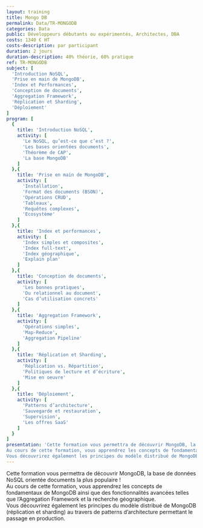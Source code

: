 ```yaml
---
layout: training
title: Mongo DB
permalink: Data/TR-MONGODB
categories: Data
public: Développeurs débutants ou expérimentés, Architectes, DBA
costs: 1340 € HT
costs-description: par participant
duration: 2 jours
duration-description: 40% théorie, 60% pratique
ref: TR-MONGODB
subject: [
  'Introduction NoSQL',
  'Prise en main de MongoDB',
  'Index et Performances',
  'Conception de documents',
  'Aggregation Framework',
  'Réplication et Sharding',
  'Déploiement'
]
program: [
  {
    title: 'Introduction NoSQL',
    activity: [
      'Le NoSQL, qu’est-ce que c’est ?',
      'Les bases orientées documents',
      'Théorème de CAP',
      'La base MongoDB'
    ]
  },{
    title: 'Prise en main de MongoDB',
    activity: [
      'Installation',
      'Format des documents (BSON)',
      'Opérations CRUD',
      'Tableaux',
      'Requêtes complexes',
      'Ecosystème'
    ]
  },{
    title: 'Index et performances',
    activity: [
      'Index simples et composites',
      'Index full-text',
      'Index géographique',
      'Explain plan'
    ]
  },{
    title: 'Conception de documents',
    activity: [
      'Les bonnes pratiques',
      'Du relationnel au document',
      'Cas d’utilisation concrets'
    ]
  },{
    title: 'Aggregation Framework',
    activity: [
      'Opérations simples',
      'Map-Reduce',
      'Aggregation Pipeline'
    ]
  },{
    title: 'Réplication et Sharding',
    activity: [
      'Réplication vs. Répartition',
      'Politiques de lecture et d’écriture',
      'Mise en oeuvre'
    ]
  },{
    title: 'Déploiement',
    activity: [
      'Patterns d’architecture',
      'Sauvegarde et restauration',
      'Supervision',
      'Les offres SaaS'
    ]
  }
]
presentation: 'Cette formation vous permettra de découvrir MongoDB, la base de données NoSQL orientée documents la plus populaire !
Au cours de cette formation, vous apprendrez les concepts de fondamentaux de MongoDB ainsi que des fonctionnalités avancées telles que l’Aggregation Framework et la recherche géographique.
Vous découvrirez également les principes du modèle distribué de MongoDB (réplication et sharding) au travers de patterns d’architecture permettant le passage en production.'
---
```


Cette formation vous permettra de découvrir MongoDB, la base de données NoSQL orientée documents la plus populaire !  
Au cours de cette formation, vous apprendrez les concepts de fondamentaux de MongoDB ainsi que des fonctionnalités avancées telles que l’Aggregation Framework et la recherche géographique.  
Vous découvrirez également les principes du modèle distribué de MongoDB (réplication et sharding) au travers de patterns d’architecture permettant le passage en production.  
